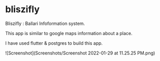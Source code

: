 # bliszifly

Bliszifly : Ballari Infoformation system.

This app is similar to google maps information about a place.

I have used flutter & postgres to build this app.

![Screenshot](Screenshots/Screenshot 2022-01-29 at 11.25.25 PM.png)
